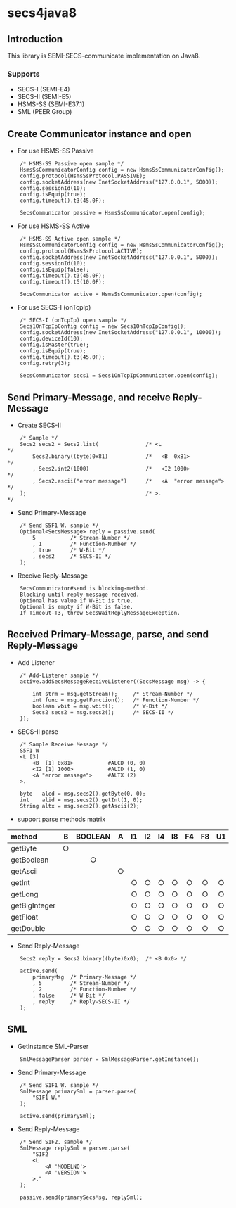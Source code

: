 # secs4java8

## Introduction
This library is SEMI-SECS-communicate implementation on Java8.

### Supports
- SECS-I (SEMI-E4)
- SECS-II (SEMI-E5)
- HSMS-SS (SEMI-E37.1)
- SML (PEER Group)

## Create Communicator instance and open
- For use HSMS-SS Passive
```
    /* HSMS-SS Passive open sample */
    HsmsSsCommunicatorConfig config = new HsmsSsCommunicatorConfig();
    config.protocol(HsmsSsProtocol.PASSIVE);
    config.socketAddress(new InetSocketAddress("127.0.0.1", 5000));
    config.sessionId(10);
    config.isEquip(true);
    config.timeout().t3(45.0F);

    SecsCommunicator passive = HsmsSsCommunicator.open(config);
```

- For use HSMS-SS Active
```
    /* HSMS-SS Active open sample */
    HsmsSsCommunicatorConfig config = new HsmsSsCommunicatorConfig();
    config.protocol(HsmsSsProtocol.ACTIVE);
    config.socketAddress(new InetSocketAddress("127.0.0.1", 5000));
    config.sessionId(10);
    config.isEquip(false);
    config.timeout().t3(45.0F);
    config.timeout().t5(10.0F);

    SecsCommunicator active = HsmsSsCommunicator.open(config);
```

- For use SECS-I (onTcpIp)
```
    /* SECS-I (onTcpIp) open sample */
    Secs1OnTcpIpConfig config = new Secs1OnTcpIpConfig();
    config.socketAddress(new InetSocketAddress("127.0.0.1", 10000));
    config.deviceId(10);
    config.isMaster(true);
    config.isEquip(true);
    config.timeout().t3(45.0F);
    config.retry(3);

    SecsCommunicator secs1 = Secs1OnTcpIpCommunicator.open(config);
```

## Send Primary-Message, and receive Reply-Message
- Create SECS-II
```
    /* Sample */
    Secs2 secs2 = Secs2.list(               /* <L                       */
        Secs2.binary((byte)0x81)            /*   <B  0x81>              */
        , Secs2.int2(1000)                  /*   <I2 1000>              */
        , Secs2.ascii("error message")      /*   <A  "error message">   */
    );                                      /* >.                       */
```

- Send Primary-Message
```
    /* Send S5F1 W. sample */
    Optional<SecsMessage> reply = passive.send(
        5           /* Stream-Number */
        , 1         /* Function-Number */
        , true      /* W-Bit */
        , secs2     /* SECS-II */
    );
```

- Receive Reply-Message
```
    SecsCommunicator#send is blocking-method.
    Blocking until reply-message received.
    Optional has value if W-Bit is true.
    Optional is empty if W-Bit is false.
    If Timeout-T3, throw SecsWaitReplyMessageException.
```

## Received Primary-Message, parse, and send Reply-Message

- Add Listener
```
    /* Add-Listener sample */
    active.addSecsMessageReceiveListener((SecsMessage msg) -> {

        int strm = msg.getStream();     /* Stream-Number */
        int func = msg.getFunction();   /* Function-Number */
        boolean wbit = msg.wbit();      /* W-Bit */
        Secs2 secs2 = msg.secs2();      /* SECS-II */
    });
```

- SECS-II parse
```
    /* Sample Receive Message */
    S5F1 W
    <L [3]
        <B  [1] 0x81>           #ALCD (0, 0)
        <I2 [1] 1000>           #ALID (1, 0)
        <A "error message">     #ALTX (2)
    >. 

    byte   alcd = msg.secs2().getByte(0, 0);
    int    alid = msg.secs2().getInt(1, 0);
    String altx = msg.secs2().getAscii(2);
```

- support parse methods matrix

| method | B | BOOLEAN | A | I1 | I2 | I4 | I8 | F4 | F8 | U1 | U2 | U4 | U8 |
|:---|:---:|:---:|:---:|:---:|:---:|:---:|:---:|:---:|:---:|:---:|:---:|:---:|:---:|
| getByte       | ○ |   |   |   |   |   |   |   |   |   |   |   |   |
| getBoolean    |   | ○ |   |   |   |   |   |   |   |   |   |   |   |
| getAscii      |   |   | ○ |   |   |   |   |   |   |   |   |   |   |
| getInt        |   |   |   | ○ | ○ | ○ | ○ | ○ | ○ | ○ | ○ | ○ | ○ |
| getLong       |   |   |   | ○ | ○ | ○ | ○ | ○ | ○ | ○ | ○ | ○ | ○ |
| getBigInteger |   |   |   | ○ | ○ | ○ | ○ | ○ | ○ | ○ | ○ | ○ | ○ |
| getFloat      |   |   |   | ○ | ○ | ○ | ○ | ○ | ○ | ○ | ○ | ○ | ○ |
| getDouble     |   |   |   | ○ | ○ | ○ | ○ | ○ | ○ | ○ | ○ | ○ | ○ |


- Send Reply-Message
```
    Secs2 reply = Secs2.binary((byte)0x0);  /* <B 0x0> */

    active.send(
        primaryMsg  /* Primary-Message */
        , 5         /* Stream-Number */
        , 2         /* Function-Number */
        , false     /* W-Bit */
        , reply     /* Reply-SECS-II */
    );
```

## SML
- GetInstance SML-Parser
```
    SmlMessageParser parser = SmlMessageParser.getInstance();
```

- Send Primary-Message
```
    /* Send S1F1 W. sample */
    SmlMessage primarySml = parser.parse(
        "S1F1 W."
    );

    active.send(primarySml);
```
- Send Reply-Message
```
    /* Send S1F2. sample */
    SmlMessage replySml = parser.parse(
        "S1F2
        <L
            <A 'MODELNO'>
            <A 'VERSION'>
        >."
    );

    passive.send(primarySecsMsg, replySml);
```
